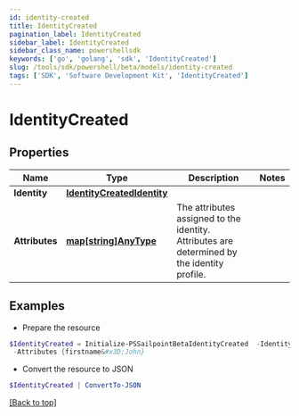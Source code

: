 ```yaml
---
id: identity-created
title: IdentityCreated
pagination_label: IdentityCreated
sidebar_label: IdentityCreated
sidebar_class_name: powershellsdk
keywords: ['go', 'golang', 'sdk', 'IdentityCreated'] 
slug: /tools/sdk/powershell/beta/models/identity-created
tags: ['SDK', 'Software Development Kit', 'IdentityCreated']
---
```



# IdentityCreated

## Properties

Name | Type | Description | Notes
------------ | ------------- | ------------- | -------------
**Identity** |  [**IdentityCreatedIdentity**](identity-created-identity) |  | 
**Attributes** |  [**map[string]AnyType**](any-type) | The attributes assigned to the identity. Attributes are determined by the identity profile. | 

## Examples

- Prepare the resource
```powershell
$IdentityCreated = Initialize-PSSailpointBetaIdentityCreated  -Identity null `
 -Attributes {firstname&#x3D;John}
```

- Convert the resource to JSON
```powershell
$IdentityCreated | ConvertTo-JSON
```


[[Back to top]](#) 

